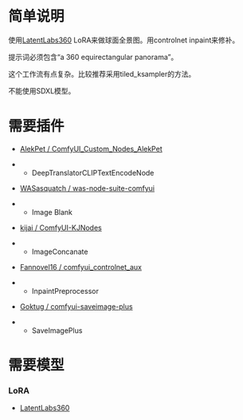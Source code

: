 # 简单说明

使用[LatentLabs360](https://civitai.com/models/10753/latentlabs360) LoRA来做球面全景图。用controlnet inpaint来修补。

提示词必须包含“a 360 equirectangular panorama”。

这个工作流有点复杂。比较推荐采用tiled_ksampler的方法。

不能使用SDXL模型。

# 需要插件

- [AlekPet / ComfyUI_Custom_Nodes_AlekPet](https://github.com/AlekPet/ComfyUI_Custom_Nodes_AlekPet)
- - DeepTranslatorCLIPTextEncodeNode

- [WASasquatch / was-node-suite-comfyui](https://github.com/WASasquatch/was-node-suite-comfyui)
- - Image Blank

- [kijai / ComfyUI-KJNodes](https://github.com/kijai/ComfyUI-KJNodes)
- - ImageConcanate

- [Fannovel16 / comfyui_controlnet_aux](https://github.com/Fannovel16/comfyui_controlnet_aux)
- - InpaintPreprocessor

- [Goktug / comfyui-saveimage-plus](https://github.com/Goktug/comfyui-saveimage-plus)
- - SaveImagePlus

# 需要模型

### LoRA
- [LatentLabs360](https://civitai.com/models/10753/latentlabs360)
